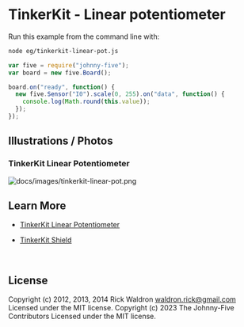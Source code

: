 <!--remove-start-->

# TinkerKit - Linear potentiometer

<!--remove-end-->








Run this example from the command line with:
```bash
node eg/tinkerkit-linear-pot.js
```


```javascript
var five = require("johnny-five");
var board = new five.Board();

board.on("ready", function() {
  new five.Sensor("I0").scale(0, 255).on("data", function() {
    console.log(Math.round(this.value));
  });
});

```


## Illustrations / Photos


### TinkerKit Linear Potentiometer



![docs/images/tinkerkit-linear-pot.png](images/tinkerkit-linear-pot.png)  







## Learn More

- [TinkerKit Linear Potentiometer](http://tinkerkit.tihhs.nl/linear-pot/)

- [TinkerKit Shield](http://tinkerkit.tihhs.nl/shield/)

&nbsp;

<!--remove-start-->

## License
Copyright (c) 2012, 2013, 2014 Rick Waldron <waldron.rick@gmail.com>
Licensed under the MIT license.
Copyright (c) 2023 The Johnny-Five Contributors
Licensed under the MIT license.

<!--remove-end-->
